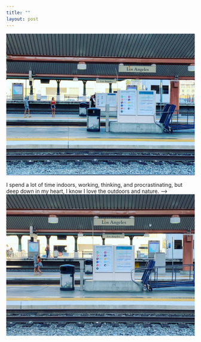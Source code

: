 ```yaml
---
title: ""
layout: post
---
```

![LA2](/assets/LA1.jpg)
<!--I study demography and sociology at the University of Pennsylvania.  

I grew up in [Shenzhen](https://www.archdaily.com/932731/the-curious-history-and-beauty-of-shenzhens-urban-villages), a megacity of migrants and opportunities in South China, where I completed my undergraduate degree in *Journalism*. It wasn't until many years after I left the city that I realized it was, at least back then, the most diverse city in China.  

My interest in social inequality, combined with my experience as an exchange student at Chinese Culture University in Taipei, motivated me to pursue graduate studies in sociology, abroad. I accidentally ended up in a master program (DASA) in demography at UC Irvine, and it opened a brand-new door for me. I learned a lot and got interested in topics such as one-child policy, aging, and second demographic transition (i.e. changing family behaviors). I spent some of the happiest time in Irvine and continue to revisit.  

After the DASA program, I went to the MAPSS program at UChicago, and later, a doctoral program at UPenn.  

I am interested in how inequality is produced, maintained, and strengthened during fast or slow social changes such as demographic transition, education expansion, and climate change.  

Some specific research questions that I am working on:  
  * How do social expectations and institutional constraints lead to women's early withdrawal from the labor market? How do population aging and changing family dynamics influence this trend? And what implications does this have for social and economic inequalities?
  * Why does education expansion seem to result in more women in low-pay non-STEM fields? Is this truly the case? Additionally, why are women underrepresented in STEM fields in certain countries but not in others?
  * How are environmental risks distributed among various population subgroups? How do intensified and unpredictable climate events impact human capital and well-being in low- and middle-income countries with limited adaptation capabilities? What are the key factors that alleviate these adverse impacts?
  
My favorite food is [Chaoshan rice-roll](https://www.youtube.com/watch?v=OOJsyC1Kpew), which is a totally different thing compared to Guangzhou rice-roll that is commonly served in almost every Dim Dum places in US's Chinatown.  

I've been a big fan of rock and indie music since a very young age. Over the past several years, I've been addicted to the band [My Little Airport (A Dive Into Young People’s Discontent Through the Hong Kong Indie Band)](https://hongkongfp.com/2021/11/19/a-dive-into-young-peoples-discontent-through-the-hong-kong-indie-band-my-little-airport/) from Hong Kong, and the band [Wu Tiao Ren (What China’s Hottest Rock Band Can Tell Us About the Nation’s Cultural Shifts)](https://fairbank.fas.harvard.edu/events/what-chinas-coolest-rock-band-can-tell-us-about-the-nations-cultural-shifts/) from Haifeng. Both bands sing about the subtle joys and sorrows of everyday life in a plain yet poetic way, resonating with the experiences of ordinary people in a modern but uncertain society. Their songs touch on many sociological aspects.
<!--Their songs are more sociological than many sociological theories that I wrote and studied. -->

I spend a lot of time indoors, working, thinking, and procrastinating, but deep down in my heart, I know I love the outdoors and nature. 
-->
![LA2](/assets/LA2.jpg)

